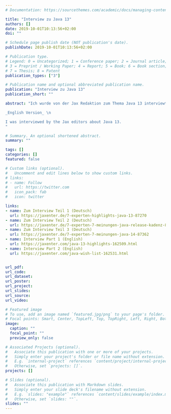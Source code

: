 ```yaml
---
# Documentation: https://sourcethemes.com/academic/docs/managing-content/

title: "Interview zu Java 13"
authors: []
date: 2019-10-01T10:13:56+02:00
doi: ""

# Schedule page publish date (NOT publication's date).
publishDate: 2019-10-01T10:13:56+02:00

# Publication type.
# Legend: 0 = Uncategorized; 1 = Conference paper; 2 = Journal article;
# 3 = Preprint / Working Paper; 4 = Report; 5 = Book; 6 = Book section;
# 7 = Thesis; 8 = Patent
publication_types: ["3"]

# Publication name and optional abbreviated publication name.
publication: "Interview zu Java 13"
publication_short: ""

abstract: "Ich wurde von der Jax Redaktion zum Thema Java 13 interviewt. \n

_English Version_ \n

I was interviewed by the Jax editors about Java 13.
"

# Summary. An optional shortened abstract.
summary: ""

tags: []
categories: []
featured: false

# Custom links (optional).
#   Uncomment and edit lines below to show custom links.
# links:
# - name: Follow
#   url: https://twitter.com
#   icon_pack: fab
#   icon: twitter

links:
- name: Zum Interview Teil 1 (Deutsch)
  url: https://jaxenter.de/7-experten-highlights-java-13-87270
- name: Zum Interview Teil 2 (Deutsch)
  url: https://jaxenter.de/7-experten-7-meinungen-java-release-kadenz-87315
- name: Zum Interview Teil 3 (Deutsch)
  url: https://jaxenter.de/7-experten-7-meinungen-java-14-87362
- name: Interview Part 1 (English)
  url: https://jaxenter.com/java-13-highlights-162509.html
- name: Interview Part 2 (English)
  url: https://jaxenter.com/java-wish-list-162531.html


url_pdf:
url_code:
url_dataset:
url_poster:
url_project:
url_slides:
url_source:
url_video:

# Featured image
# To use, add an image named `featured.jpg/png` to your page's folder.
# Focal points: Smart, Center, TopLeft, Top, TopRight, Left, Right, BottomLeft, Bottom, BottomRight.
image:
  caption: ""
  focal_point: ""
  preview_only: false

# Associated Projects (optional).
#   Associate this publication with one or more of your projects.
#   Simply enter your project's folder or file name without extension.
#   E.g. `internal-project` references `content/project/internal-project/index.md`.
#   Otherwise, set `projects: []`.
projects: []

# Slides (optional).
#   Associate this publication with Markdown slides.
#   Simply enter your slide deck's filename without extension.
#   E.g. `slides: "example"` references `content/slides/example/index.md`.
#   Otherwise, set `slides: ""`.
slides: ""
---
```

